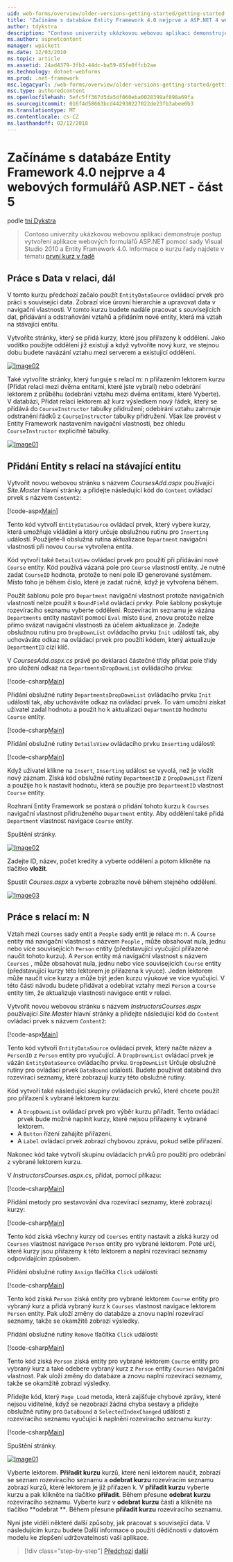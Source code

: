 ```yaml
---
uid: web-forms/overview/older-versions-getting-started/getting-started-with-ef/the-entity-framework-and-aspnet-getting-started-part-5
title: "Začínáme s databáze Entity Framework 4.0 nejprve a ASP.NET 4 webové formuláře – část 5 | Microsoft Docs"
author: tdykstra
description: "Contoso univerzity ukázkovou webovou aplikaci demonstruje postup vytvoření aplikace webových formulářů ASP.NET používající rozhraní Entity Framework. Vzorová aplikace je..."
ms.author: aspnetcontent
manager: wpickett
ms.date: 12/03/2010
ms.topic: article
ms.assetid: 24ad4379-3fb2-44dc-ba59-85fe0ffcb2ae
ms.technology: dotnet-webforms
ms.prod: .net-framework
msc.legacyurl: /web-forms/overview/older-versions-getting-started/getting-started-with-ef/the-entity-framework-and-aspnet-getting-started-part-5
msc.type: authoredcontent
ms.openlocfilehash: 5efc5ff367d5da5df060eba0028399af898a69fa
ms.sourcegitcommit: 016f4d58663bcd442930227022de23fb3abee0b3
ms.translationtype: MT
ms.contentlocale: cs-CZ
ms.lasthandoff: 02/12/2018
---
```

<a name="getting-started-with-entity-framework-40-database-first-and-aspnet-4-web-forms---part-5"></a>Začínáme s databáze Entity Framework 4.0 nejprve a 4 webových formulářů ASP.NET - část 5
====================
podle [tní Dykstra](https://github.com/tdykstra)

> Contoso univerzity ukázkovou webovou aplikaci demonstruje postup vytvoření aplikace webových formulářů ASP.NET pomocí sady Visual Studio 2010 a Entity Framework 4.0. Informace o kurzu řady najdete v tématu [první kurz v řadě](the-entity-framework-and-aspnet-getting-started-part-1.md)


## <a name="working-with-related-data-continued"></a>Práce s Data v relaci, dál

V tomto kurzu předchozí začalo použít `EntityDataSource` ovládací prvek pro práci s související data. Zobrazí více úrovní hierarchie a upravovat data v navigační vlastnosti. V tomto kurzu budete nadále pracovat s souvisejících dat, přidávání a odstraňování vztahů a přidáním nové entity, která má vztah na stávající entitu.

Vytvoříte stránky, který se přidá kurzy, které jsou přiřazeny k oddělení. Jako vodítko použijte oddělení již existují a když vytvoříte nový kurz, ve stejnou dobu budete navázání vztahu mezi serverem a existující oddělení.

[![Image02](the-entity-framework-and-aspnet-getting-started-part-5/_static/image2.png)](the-entity-framework-and-aspnet-getting-started-part-5/_static/image1.png)

Také vytvoříte stránky, který funguje s relací m: n přiřazením lektorem kurzu (Přidat relaci mezi dvěma entitami, které jste vybrali) nebo odebrání lektorem z průběhu (odebrání vztahu mezi dvěma entitami, které Vyberte). V databázi, Přidat relaci lektorem až kurz výsledkem nový řádek, který se přidává do `CourseInstructor` tabulky přidružení; odebírání vztahu zahrnuje odstranění řádků z `CourseInstructor` tabulky přidružení. Však lze provést v Entity Framework nastavením navigační vlastnosti, bez ohledu `CourseInstructor` explicitně tabulky.

[![Image01](the-entity-framework-and-aspnet-getting-started-part-5/_static/image4.png)](the-entity-framework-and-aspnet-getting-started-part-5/_static/image3.png)

## <a name="adding-an-entity-with-a-relationship-to-an-existing-entity"></a>Přidání Entity s relací na stávající entitu

Vytvořit novou webovou stránku s názvem *CoursesAdd.aspx* používající *Site.Master* hlavní stránky a přidejte následující kód do `Content` ovládací prvek s názvem `Content2`:

[!code-aspx[Main](the-entity-framework-and-aspnet-getting-started-part-5/samples/sample1.aspx)]

Tento kód vytvoří `EntityDataSource` ovládací prvek, který vybere kurzy, která umožňuje vkládání a který určuje obslužnou rutinu pro `Inserting` událostí. Použijete-li obslužná rutina aktualizace `Department` navigační vlastnosti při novou `Course` vytvořena entita.

Kód vytvoří také `DetailsView` ovládací prvek pro použití při přidávání nové `Course` entity. Kód používá vázaná pole pro `Course` vlastností entity. Je nutné zadat `CourseID` hodnota, protože to není pole ID generované systémem. Místo toho je během číslo, které je zadat ručně, když je vytvořena během.

Použít šablonu pole pro `Department` navigační vlastnost protože navigačních vlastností nelze použít s `BoundField` ovládací prvky. Pole šablony poskytuje rozevíracího seznamu vyberte oddělení. Rozevíracím seznamu je vázána `Departments` entity nastavit pomocí `Eval` místo `Bind`, znovu protože nelze přímo svázat navigační vlastnosti za účelem aktualizace je. Zadejte obslužnou rutinu pro `DropDownList` ovládacího prvku `Init` událostí tak, aby uchováváte odkaz na ovládací prvek pro použití kódem, který aktualizuje `DepartmentID` cizí klíč.

V *CoursesAdd.aspx.cs* právě po deklaraci částečné třídy přidat pole třídy pro uložení odkaz na `DepartmentsDropDownList` ovládacího prvku:

[!code-csharp[Main](the-entity-framework-and-aspnet-getting-started-part-5/samples/sample2.cs)]

Přidání obslužné rutiny `DepartmentsDropDownList` ovládacího prvku `Init` událostí tak, aby uchováváte odkaz na ovládací prvek. To vám umožní získat uživatel zadal hodnotu a použít ho k aktualizaci `DepartmentID` hodnotu `Course` entity.

[!code-csharp[Main](the-entity-framework-and-aspnet-getting-started-part-5/samples/sample3.cs)]

Přidání obslužné rutiny `DetailsView` ovládacího prvku `Inserting` událostí:

[!code-csharp[Main](the-entity-framework-and-aspnet-getting-started-part-5/samples/sample4.cs)]

Když uživatel klikne na `Insert`, `Inserting` událost se vyvolá, než je vložit nový záznam. Získá kód obslužné rutiny `DepartmentID` z `DropDownList` řízení a použije ho k nastavit hodnotu, která se použije pro `DepartmentID` vlastnost `Course` entity.

Rozhraní Entity Framework se postará o přidání tohoto kurzu k `Courses` navigační vlastnost přidruženého `Department` entity. Aby oddělení také přidá `Department` vlastnost navigace `Course` entity.

Spuštění stránky.

[![Image02](the-entity-framework-and-aspnet-getting-started-part-5/_static/image6.png)](the-entity-framework-and-aspnet-getting-started-part-5/_static/image5.png)

Zadejte ID, název, počet kredity a vyberte oddělení a potom klikněte na tlačítko **vložit**.

Spustit *Courses.aspx* a vyberte zobrazíte nové během stejného oddělení.

[![Image03](the-entity-framework-and-aspnet-getting-started-part-5/_static/image8.png)](the-entity-framework-and-aspnet-getting-started-part-5/_static/image7.png)

## <a name="working-with-many-to-many-relationships"></a>Práce s relací m: N

Vztah mezi `Courses` sady entit a `People` sady entit je relace m: n. A `Course` entity má navigační vlastnost s názvem `People` , může obsahovat nula, jednu nebo více souvisejících `Person` entity (představující vyučující přiřazené naučit tohoto kurzu). A `Person` entity má navigační vlastnost s názvem `Courses` , může obsahovat nula, jednu nebo více souvisejících `Course` entity (představující kurzy této lektorem je přiřazena k výuce). Jeden lektorem může naučit více kurzy a může být jeden kurzu výukové ve více vyučující. V této části návodu budete přidávat a odebírat vztahy mezi `Person` a `Course` entity tím, že aktualizuje vlastnosti navigace entit v relaci.

Vytvořit novou webovou stránku s názvem *InstructorsCourses.aspx* používající *Site.Master* hlavní stránky a přidejte následující kód do `Content` ovládací prvek s názvem `Content2`:

[!code-aspx[Main](the-entity-framework-and-aspnet-getting-started-part-5/samples/sample5.aspx)]

Tento kód vytvoří `EntityDataSource` ovládací prvek, který načte název a `PersonID` z `Person` entity pro vyučující. A `DropDrownList` ovládací prvek je vázán `EntityDataSource` ovládacího prvku. `DropDownList` Určuje obslužné rutiny pro ovládací prvek `DataBound` událostí. Budete používat databind dva rozevírací seznamy, které zobrazují kurzy této obslužné rutiny.

Kód vytvoří také následující skupiny ovládacích prvků, které chcete použít pro přiřazení k vybrané lektorem kurzu:

- A `DropDownList` ovládací prvek pro výběr kurzu přiřadit. Tento ovládací prvek bude možné naplnit kurzy, které nejsou přiřazeny k vybrané lektorem.
- A `Button` řízení zahájíte přiřazení.
- A `Label` ovládací prvek zobrazí chybovou zprávu, pokud selže přiřazení.

Nakonec kód také vytvoří skupinu ovládacích prvků pro použití pro odebrání z vybrané lektorem kurzu.

V *InstructorsCourses.aspx.cs*, přidat, pomocí příkazu:

[!code-csharp[Main](the-entity-framework-and-aspnet-getting-started-part-5/samples/sample6.cs)]

Přidání metody pro sestavování dva rozevírací seznamy, které zobrazují kurzy:

[!code-csharp[Main](the-entity-framework-and-aspnet-getting-started-part-5/samples/sample7.cs)]

Tento kód získá všechny kurzy od `Courses` entity nastavit a získá kurzy od `Courses` vlastnost navigace `Person` entity pro vybrané lektorem. Poté určí, které kurzy jsou přiřazeny k této lektorem a naplní rozevírací seznamy odpovídajícím způsobem.

Přidání obslužné rutiny `Assign` tlačítka `Click` událostí:

[!code-csharp[Main](the-entity-framework-and-aspnet-getting-started-part-5/samples/sample8.cs)]

Tento kód získá `Person` získá entity pro vybrané lektorem `Course` entity pro vybraný kurz a přidá vybraný kurz k `Courses` vlastnost navigace lektorem `Person` entity. Pak uloží změny do databáze a znovu naplní rozevírací seznamy, takže se okamžitě zobrazí výsledky.

Přidání obslužné rutiny `Remove` tlačítka `Click` událostí:

[!code-csharp[Main](the-entity-framework-and-aspnet-getting-started-part-5/samples/sample9.cs)]

Tento kód získá `Person` získá entity pro vybrané lektorem `Course` entity pro vybraný kurz a také odebere vybraný kurz z `Person` entity `Courses` navigační vlastnost. Pak uloží změny do databáze a znovu naplní rozevírací seznamy, takže se okamžitě zobrazí výsledky.

Přidejte kód, který `Page_Load` metoda, která zajišťuje chybové zprávy, které nejsou viditelné, když se nezobrazí žádná chyba sestavy a přidejte obslužné rutiny pro `DataBound` a `SelectedIndexChanged` události z rozevíracího seznamu vyučující k naplnění rozevíracího seznamu kurzy:

[!code-csharp[Main](the-entity-framework-and-aspnet-getting-started-part-5/samples/sample10.cs)]

Spuštění stránky.

[![Image01](the-entity-framework-and-aspnet-getting-started-part-5/_static/image10.png)](the-entity-framework-and-aspnet-getting-started-part-5/_static/image9.png)

Vyberte lektorem. **Přiřadit kurzu** kurzů, které není lektorem naučit, zobrazí se seznam rozevíracího seznamu a **odebrat kurzu** rozevíracím seznamu zobrazí kurzů, které lektorem je již přiřazen k. V **přiřadit kurzu** vyberte kurzu a pak klikněte na tlačítko **přiřadit**. Během přesune **odebrat kurzu** rozevíracího seznamu. Vyberte kurz v **odebrat kurzu** části a klikněte na tlačítko **odebrat ***.* Během přesune **přiřadit kurzu** rozevíracího seznamu.

Nyní jste viděli některé další způsoby, jak pracovat s související data. V následujícím kurzu budete Další informace o použití dědičnosti v datovém modelu ke zlepšení udržovatelnosti vaší aplikace.

>[!div class="step-by-step"]
[Předchozí](the-entity-framework-and-aspnet-getting-started-part-4.md)
[další](the-entity-framework-and-aspnet-getting-started-part-6.md)
